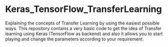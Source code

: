 # Keras_TensorFlow_TransferLearning
Explaining the concepts of Transfer Learning by using the easiest possible ways. This repository contains a very basic code to get the idea of Transfer learning using Keras (TensorFlow as backend) and also it allows you to start playing and change the parameters according to your requirement.
